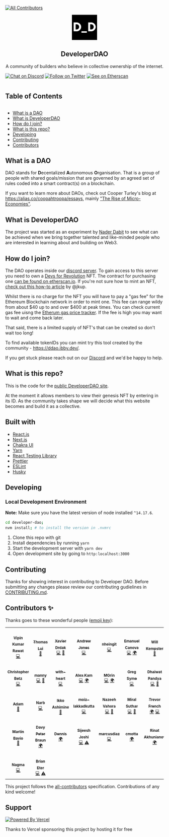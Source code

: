 
<!-- ALL-CONTRIBUTORS-BADGE:START - Do not remove or modify this section -->
[![All Contributors](https://img.shields.io/badge/all_contributors-30-orange.svg?style=flat-square)](#contributors-)
<!-- ALL-CONTRIBUTORS-BADGE:END -->
<!-- LOGO -->

<p align="center">
    <a href="https://developerdao.com">
    <img src="public/logo512.png" alt="logo" width="80" height="80"/>
    </a>
    <h2 align="center">DeveloperDAO</h2>
    <p align="center">
    A community of builders who believe in collective ownership of the internet.
    </p>
</p>

[![Chat on Discord](https://img.shields.io/badge/chat-Discord-7289DA?logo=discord)][Discord] [![Follow on Twitter](https://img.shields.io/badge/social-Twitter-1DA1F2?logo=twitter)](https://twitter.com/developer_dao) [![See on Etherscan](https://img.shields.io/badge/MintNFT-Ethereum-3C3C3D?logo=ethereum)](https://etherscan.io/token/0x25ed58c027921e14d86380ea2646e3a1b5c55a8b#writeContract)

<!-- Table of Contents -->

<summary><h2 style="display: inline-block">Table of Contents</h2></summary>
<ul>
    <li><a href="#what-is-a-dao">What is a DAO</a></li>
    <li><a href="#what-is-developerDAO">What is  DeveloperDAO</a></li>
    <li><a href="#how-do-i-join">How do I join?</a></li>
    <li><a href="#what-is-this-repo">What is this repo?</a></li>
    <li><a href="#developing">Developing</a></li>
    <li><a href="#contributing">Contributing</a></li>
    <li><a href="#contributors-">Contributors</a></li>
</ul>


## What is a DAO

DAO stands for **D**ecentalized **A**utonomous **O**rganisation. That is a group of people with shared goals/mission that are governed by an agreed set of rules coded into a smart contract(s) on a blockchain.

If you want to learn more about DAOs, check out Cooper Turley's blog at https://alias.co/coopahtroopa/essays, mainly ["The Rise of Micro-Economies"](https://coopahtroopa.mirror.xyz/gWY6Kfebs9wHdfoZZswfiLTBVzfKiyFaIwNf2q8JpgI).

## What is DeveloperDAO

The project was started as an experiment by [Nader Dabit](https://twitter.com/dabit3) to see what can be achieved when we bring together talented and like-minded people who are interested in learning about and building on Web3.

## How do I join?

The DAO operates inside our [discord server](https://discord.gg/ASjBPJuNhS). To gain access to this server you need to own a [Devs for Revolution](https://opensea.io/collection/devs-for-revolution) NFT. The contract for purchasing one [can be found on etherscan.io](https://etherscan.io/address/0x25ed58c027921e14d86380ea2646e3a1b5c55a8b#writeContract). If you're not sure how to mint an NFT, [check out this how-to article](https://jonkuperman.com/how-to-join-developer-dao/) by @jkup.

Whilst there is no charge for the NFT you will have to pay a "gas fee" for the Ethereum Blockchain network in order to mint one. This fee can range wildy from about $40 up to and over $400 at peak times. You can check current gas fee uisng the [Etherum gas price tracker](https://etherscan.io/gastracker). If the fee is high you may want to wait and come back later.

That said, there is a limited supply of NFT's that can be created so don't wait too long!

To find available tokenIDs you can mint try this tool created by the community - https://ddao.ibby.dev/.

If you get stuck please reach out on our [Discord] and we'd be happy to help.

## What is this repo?

This is the code for the [public DeveloperDAO site](https://developerdao.com/).

At the moment it allows members to view their genesis NFT by entering in its ID. As the community takes shape we will decide what this website becomes and build it as a collective.

## Built with

- [React.js](https://reactjs.org/)
- [Next.js](https://nextjs.org/)
- [Chakra UI](https://chakra-ui.com/)
- [Yarn](https://yarnpkg.com/)
- [React Testing Library](https://testing-library.com/docs/react-testing-library/intro/)
- [Prettier](https://prettier.io/)
- [ESLint](https://eslint.org/)
- [Husky](https://typicode.github.io/husky/#/)

## Developing

### Local Development Environment

**Note:** Make sure you have the latest version of node installed `^14.17.6`.

```bash
cd developer-dao;
nvm install; # to install the version in .nvmrc
```

1. Clone this repo with git
2. Install dependencies by running `yarn`
3. Start the development server with `yarn dev`
4. Open development site by going to `http:localhost:3000`

## Contributing

Thanks for showing interest in contributing to Developer DAO. Before submitting any changes please review our contributing gudielines in [CONTRIBUTING.md](./CONTRIBUTING.md).

## Contributors ✨

Thanks goes to these wonderful people ([emoji key](https://allcontributors.org/docs/en/emoji-key)):

<!-- ALL-CONTRIBUTORS-LIST:START - Do not remove or modify this section -->
<!-- prettier-ignore-start -->
<!-- markdownlint-disable -->
<table>
  <tr>
    <td align="center"><a href="https://github.com/aesthytik"><img src="https://avatars.githubusercontent.com/u/26917061?v=4?s=100" width="100px;" alt=""/><br /><sub><b>Vipin Kumar Rawat</b></sub></a><br /><a href="https://github.com/Developer-DAO/developerdao.com/commits?author=aesthytik" title="Code">💻</a></td>
    <td align="center"><a href="https://thomaslui.me/"><img src="https://avatars.githubusercontent.com/u/8930332?v=4?s=100" width="100px;" alt=""/><br /><sub><b>Thomas Lui</b></sub></a><br /><a href="https://github.com/Developer-DAO/developerdao.com/commits?author=thomasmetta" title="Documentation">📖</a></td>
    <td align="center"><a href="http://xdrdak.github.io/"><img src="https://avatars.githubusercontent.com/u/1198051?v=4?s=100" width="100px;" alt=""/><br /><sub><b>Xavier Drdak</b></sub></a><br /><a href="https://github.com/Developer-DAO/developerdao.com/commits?author=xdrdak" title="Code">💻</a> <a href="https://github.com/Developer-DAO/developerdao.com/commits?author=xdrdak" title="Documentation">📖</a></td>
    <td align="center"><a href="https://github.com/aej11a"><img src="https://avatars.githubusercontent.com/u/10066422?v=4?s=100" width="100px;" alt=""/><br /><sub><b>Andrew Jones</b></sub></a><br /><a href="https://github.com/Developer-DAO/developerdao.com/commits?author=aej11a" title="Code">💻</a></td>
    <td align="center"><a href="https://github.com/nheingit"><img src="https://avatars.githubusercontent.com/u/60185486?v=4?s=100" width="100px;" alt=""/><br /><sub><b>nheingit</b></sub></a><br /><a href="https://github.com/Developer-DAO/developerdao.com/commits?author=nheingit" title="Code">💻</a></td>
    <td align="center"><a href="https://github.com/Canopix"><img src="https://avatars.githubusercontent.com/u/4460417?v=4?s=100" width="100px;" alt=""/><br /><sub><b>Emanuel Canova</b></sub></a><br /><a href="https://github.com/Developer-DAO/developerdao.com/commits?author=Canopix" title="Code">💻</a> <a href="#translation-Canopix" title="Translation">🌍</a></td>
    <td align="center"><a href="https://kempsterrrr.xyz/"><img src="https://avatars.githubusercontent.com/u/9025997?v=4?s=100" width="100px;" alt=""/><br /><sub><b>Will Kempster</b></sub></a><br /><a href="https://github.com/Developer-DAO/developerdao.com/commits?author=kempsterrrr" title="Documentation">📖</a></td>
  </tr>
  <tr>
    <td align="center"><a href="http://cbetz.com/"><img src="https://avatars.githubusercontent.com/u/458549?v=4?s=100" width="100px;" alt=""/><br /><sub><b>Christopher Betz</b></sub></a><br /><a href="https://github.com/Developer-DAO/developerdao.com/commits?author=cbetz" title="Code">💻</a></td>
    <td align="center"><a href="https://medium.com/@codingwithmanny"><img src="https://avatars.githubusercontent.com/u/318082?v=4?s=100" width="100px;" alt=""/><br /><sub><b>manny</b></sub></a><br /><a href="https://github.com/Developer-DAO/developerdao.com/commits?author=codingwithmanny" title="Code">💻</a> <a href="#design-codingwithmanny" title="Design">🎨</a></td>
    <td align="center"><a href="https://with-heart.me/"><img src="https://avatars.githubusercontent.com/u/1954752?v=4?s=100" width="100px;" alt=""/><br /><sub><b>with-heart</b></sub></a><br /><a href="https://github.com/Developer-DAO/developerdao.com/commits?author=with-heart" title="Code">💻</a></td>
    <td align="center"><a href="https://kavimaluskam.dev/"><img src="https://avatars.githubusercontent.com/u/19992414?v=4?s=100" width="100px;" alt=""/><br /><sub><b>Alex Kam</b></sub></a><br /><a href="https://github.com/Developer-DAO/developerdao.com/commits?author=kavimaluskam" title="Code">💻</a> <a href="#translation-kavimaluskam" title="Translation">🌍</a></td>
    <td align="center"><a href="https://github.com/MGrin"><img src="https://avatars.githubusercontent.com/u/2393862?v=4?s=100" width="100px;" alt=""/><br /><sub><b>MGrin</b></sub></a><br /><a href="https://github.com/Developer-DAO/developerdao.com/commits?author=MGrin" title="Code">💻</a> <a href="#translation-MGrin" title="Translation">🌍</a></td>
    <td align="center"><a href="https://github.com/gjsyme"><img src="https://avatars.githubusercontent.com/u/4706001/v4?s=100" width="100px;" alt=""/><br /><sub><b>Greg Syme</b></sub></a><br /><a href="https://github.com/Developer-DAO/developerdao.com/commits?author=gjsyme" title="Code">💻</a></td>
    <td align="center"><a href="https://github.com/Dhaiwat10"><img src="https://avatars.githubusercontent.com/u/39617427?v=4?s=100" width="100px;" alt=""/><br /><sub><b>Dhaiwat Pandya</b></sub></a><br /><a href="https://github.com/Developer-DAO/developerdao.com/commits?author=Dhaiwat10" title="Code">💻</a> <a href="https://github.com/Developer-DAO/developerdao.com/pulls?q=is%3Apr+reviewed-by%3ADhaiwat10" title="Reviewed Pull Requests">👀</a></td>
  </tr>
  <tr>
    <td align="center"><a href="http://www.acollectionofatoms.me"><img src="https://avatars.githubusercontent.com/u/7197998?v=4?s=100" width="100px;" alt=""/><br /><sub><b>Adam</b></sub></a><br /><a href="https://github.com/Developer-DAO/developerdao.com/commits?author=ACollectionOfAtoms" title="Documentation">📖</a></td>
    <td align="center"><a href="https://github.com/narbs91"><img src="https://avatars.githubusercontent.com/u/29411347?v=4?s=100" width="100px;" alt=""/><br /><sub><b>Narb</b></sub></a><br /><a href="https://github.com/Developer-DAO/developerdao.com/commits?author=narbs91" title="Code">💻</a></td>
    <td align="center"><a href="https://bandism.net/"><img src="https://avatars.githubusercontent.com/u/22633385?v=4?s=100" width="100px;" alt=""/><br /><sub><b>Ikko Ashimine</b></sub></a><br /><a href="https://github.com/Developer-DAO/developerdao.com/commits?author=eltociear" title="Documentation">📖</a></td>
    <td align="center"><a href="https://github.com/moiz-lakkadkutta"><img src="https://avatars.githubusercontent.com/u/59568435?v=4?s=100" width="100px;" alt=""/><br /><sub><b>moiz-lakkadkutta</b></sub></a><br /><a href="https://github.com/Developer-DAO/developerdao.com/commits?author=moiz-lakkadkutta" title="Code">💻</a></td>
    <td align="center"><a href="https://www.linkedin.com/in/nazeeh-vahora-a48abb196/"><img src="https://avatars.githubusercontent.com/u/56908732?v=4?s=100" width="100px;" alt=""/><br /><sub><b>Nazeeh Vahora</b></sub></a><br /><a href="https://github.com/Developer-DAO/developerdao.com/commits?author=Nazeeh21" title="Code">💻</a> <a href="#maintenance-Nazeeh21" title="Maintenance">🚧</a></td>
    <td align="center"><a href="https://github.com/miralsuthar"><img src="https://avatars.githubusercontent.com/u/57826091?v=4?s=100" width="100px;" alt=""/><br /><sub><b>Miral Suthar</b></sub></a><br /><a href="https://github.com/Developer-DAO/developerdao.com/commits?author=miralsuthar" title="Code">💻</a> <a href="#maintenance-miralsuthar" title="Maintenance">🚧</a></td>
    <td align="center"><a href="http://trevorfrench.com"><img src="https://avatars.githubusercontent.com/u/42419234?v=4?s=100" width="100px;" alt=""/><br /><sub><b>Trevor French</b></sub></a><br /><a href="#translation-TrevorFrench" title="Translation">🌍</a> <a href="https://github.com/Developer-DAO/developerdao.com/commits?author=TrevorFrench" title="Code">💻</a></td>
  </tr>
  <tr>
    <td align="center"><a href="http://marbiano.com"><img src="https://avatars.githubusercontent.com/u/5664?v=4?s=100" width="100px;" alt=""/><br /><sub><b>Martin Bavio</b></sub></a><br /><a href="#design-marbiano" title="Design">🎨</a></td>
    <td align="center"><a href="https://linkedin.com/in/davybraun"><img src="https://avatars.githubusercontent.com/u/543614?v=4?s=100" width="100px;" alt=""/><br /><sub><b>Davy Peter Braun</b></sub></a><br /><a href="#translation-dheavy" title="Translation">🌍</a></td>
    <td align="center"><a href="https://github.com/nippold"><img src="https://avatars.githubusercontent.com/u/32570685?v=4?s=100" width="100px;" alt=""/><br /><sub><b>Dennis</b></sub></a><br /><a href="#translation-nippold" title="Translation">🌍</a></td>
    <td align="center"><a href="https://github.com/sijeesh-02"><img src="https://avatars.githubusercontent.com/u/4103618?v=4?s=100" width="100px;" alt=""/><br /><sub><b>Sijeesh Joshi</b></sub></a><br /><a href="https://github.com/Developer-DAO/developerdao.com/commits?author=sijeesh-02" title="Code">💻</a> <a href="https://github.com/Developer-DAO/developerdao.com/commits?author=sijeesh-02" title="Tests">⚠️</a></td>
    <td align="center"><a href="https://github.com/marcusdiaz"><img src="https://avatars.githubusercontent.com/u/4324727?v=4?s=100" width="100px;" alt=""/><br /><sub><b>marcusdiaz</b></sub></a><br /><a href="https://github.com/Developer-DAO/developerdao.com/commits?author=marcusdiaz" title="Code">💻</a></td>
    <td align="center"><a href="https://github.com/cmotta"><img src="https://avatars.githubusercontent.com/u/4283535?v=4?s=100" width="100px;" alt=""/><br /><sub><b>cmotta</b></sub></a><br /><a href="#translation-cmotta" title="Translation">🌍</a></td>
    <td align="center"><a href="https://github.com/rin-st"><img src="https://avatars.githubusercontent.com/u/25638585?v=4?s=100" width="100px;" alt=""/><br /><sub><b>Rinat Akhunianov</b></sub></a><br /><a href="#translation-rin-st" title="Translation">🌍</a></td>
  </tr>
  <tr>
    <td align="center"><a href="https://nagmakapoor.com"><img src="https://avatars.githubusercontent.com/u/16668970?v=4?s=100" width="100px;" alt=""/><br /><sub><b>Nagma</b></sub></a><br /><a href="https://github.com/Developer-DAO/developerdao.com/commits?author=nagmak" title="Code">💻</a></td>
    <td align="center"><a href="http://www.ibby.dev"><img src="https://avatars.githubusercontent.com/u/23090443?v=4?s=100" width="100px;" alt=""/><br /><sub><b>Brian Eter</b></sub></a><br /><a href="https://github.com/Developer-DAO/developerdao.com/commits?author=Ibby-devv" title="Code">💻</a> <a href="https://github.com/Developer-DAO/developerdao.com/commits?author=Ibby-devv" title="Tests">⚠️</a></td>
  </tr>
</table>

<!-- markdownlint-restore -->
<!-- prettier-ignore-end -->

<!-- ALL-CONTRIBUTORS-LIST:END -->

This project follows the [all-contributors](https://github.com/all-contributors/all-contributors) specification. Contributions of any kind welcome!

## Support
<div>
<a href="https://vercel.com?utm_source=developdao&utm_campaign=oss">
<img width="170px" src="https://user-images.githubusercontent.com/8930332/133003096-dbf81aa9-d165-49fd-b2dd-0108e32138a6.png" alt="Powered By Vercel" />
</a>
</div>
<div>
<p align="left">Thanks to Vercel sponsoring this project by hosting it for free</p>
</div>

[Discord]: https://discord.gg/ASjBPJuNhS
